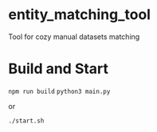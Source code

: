 # entity_matching_tool
Tool for cozy manual datasets matching

# Build and Start
`npm run build`
`python3 main.py` 

or 

`./start.sh`
